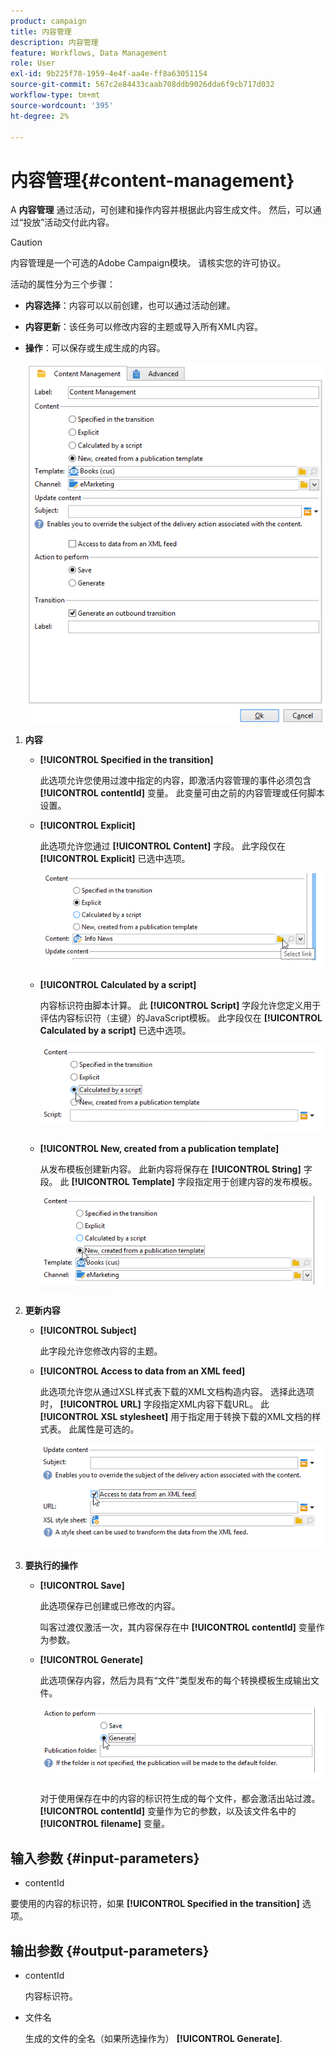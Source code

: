 ```yaml
---
product: campaign
title: 内容管理
description: 内容管理
feature: Workflows, Data Management
role: User
exl-id: 9b225f78-1959-4e4f-aa4e-ff8a63051154
source-git-commit: 567c2e84433caab708ddb9026dda6f9cb717d032
workflow-type: tm+mt
source-wordcount: '395'
ht-degree: 2%

---
```


# 内容管理{#content-management}

A **内容管理** 通过活动，可创建和操作内容并根据此内容生成文件。 然后，可以通过“投放”活动交付此内容。

>[!CAUTION]
>
>内容管理是一个可选的Adobe Campaign模块。 请核实您的许可协议。

活动的属性分为三个步骤：

* **内容选择**：内容可以以前创建，也可以通过活动创建。
* **内容更新**：该任务可以修改内容的主题或导入所有XML内容。
* **操作**：可以保存或生成生成的内容。

  ![](assets/content_mgmt_edit.png)

1. **内容**

   * **[!UICONTROL Specified in the transition]**

     此选项允许您使用过渡中指定的内容，即激活内容管理的事件必须包含 **[!UICONTROL contentId]** 变量。 此变量可由之前的内容管理或任何脚本设置。

   * **[!UICONTROL Explicit]**

     此选项允许您通过 **[!UICONTROL Content]** 字段。 此字段仅在 **[!UICONTROL Explicit]** 已选中选项。

     ![](assets/content_mgmt_explicit.png)

   * **[!UICONTROL Calculated by a script]**

     内容标识符由脚本计算。 此 **[!UICONTROL Script]** 字段允许您定义用于评估内容标识符（主键）的JavaScript模板。 此字段仅在 **[!UICONTROL Calculated by a script]** 已选中选项。

     ![](assets/content_mgmt_script.png)

   * **[!UICONTROL New, created from a publication template]**

     从发布模板创建新内容。 此新内容将保存在 **[!UICONTROL String]** 字段。 此 **[!UICONTROL Template]** 字段指定用于创建内容的发布模板。

     ![](assets/content_mgmt_new.png)

1. **更新内容**

   * **[!UICONTROL Subject]**

     此字段允许您修改内容的主题。

   * **[!UICONTROL Access to data from an XML feed]**

     此选项允许您从通过XSL样式表下载的XML文档构造内容。 选择此选项时， **[!UICONTROL URL]** 字段指定XML内容下载URL。 此 **[!UICONTROL XSL stylesheet]** 用于指定用于转换下载的XML文档的样式表。 此属性是可选的。

     ![](assets/content_mgmt_xmlcontent.png)

1. **要执行的操作**

   * **[!UICONTROL Save]**

     此选项保存已创建或已修改的内容。

     叫客过渡仅激活一次，其内容保存在中 **[!UICONTROL contentId]** 变量作为参数。

   * **[!UICONTROL Generate]**

     此选项保存内容，然后为具有“文件”类型发布的每个转换模板生成输出文件。

     ![](assets/content_mgmt_generate.png)

     对于使用保存在中的内容的标识符生成的每个文件，都会激活出站过渡。 **[!UICONTROL contentId]** 变量作为它的参数，以及该文件名中的 **[!UICONTROL filename]** 变量。

## 输入参数 {#input-parameters}

* contentId

要使用的内容的标识符，如果 **[!UICONTROL Specified in the transition]** 选项。

## 输出参数 {#output-parameters}

* contentId

  内容标识符。

* 文件名

  生成的文件的全名（如果所选操作为） **[!UICONTROL Generate]**.
